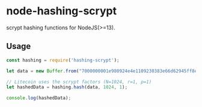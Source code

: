node-hashing-scrypt
===============

scrypt hashing functions for NodeJS(>=13).


Usage
-----

```javascript
const hashing = require('hashing-scrypt');

let data = new Buffer.from("7000000001e980924e4e1109230383e66d62945ff8e749903bea4336755c00000000000051928aff1b4d72416173a8c3948159a09a73ac3bb556aa6bfbcad1a85da7f4c1d13350531e24031b939b9e2b", "hex");

// Litecoin uses the scrypt factors (N=1024, r=1, p=1)
let hashedData = hashing.hash(data, 1024, 1);

console.log(hashedData);

```